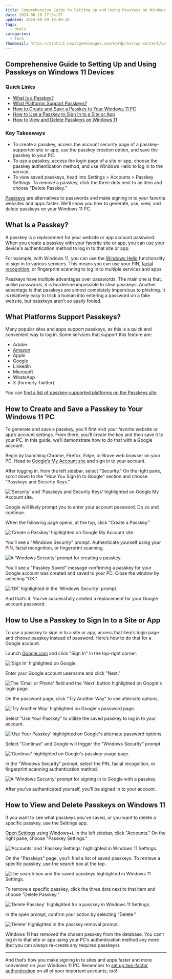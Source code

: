 ```yaml
---
title: Comprehensive Guide to Setting Up and Using Passkeys on Windows 11 Devices
date: 2024-08-28 17:24:27
updated: 2024-08-29 10:49:26
tags:
  - deals
categories:
  - tech
thumbnail: https://static1.howtogeekimages.com/wordpress/wp-content/uploads/2023/08/windows-11-1.jpg
---
```


## Comprehensive Guide to Setting Up and Using Passkeys on Windows 11 Devices

### Quick Links

* [What Is a Passkey?](https://screen-mirror.techidaily.com/in-2024-how-to-use-allshare-cast-to-turn-on-screen-mirroring-on-nubia-z50s-pro-drfone-by-drfone-android/)
* [What Platforms Support Passkeys?](https://howto.techidaily.com/fix-app-not-available-in-your-country-play-store-problem-on-oppo-f23-5g-drfone-by-drfone-fix-android-problems-fix-android-problems/)
* [How to Create and Save a Passkey to Your Windows 11 PC](https://android-pokemon-go.techidaily.com/in-2024-list-of-pokemon-go-joysticks-on-oppo-a56s-5g-drfone-by-drfone-virtual-android/)
* [How to Use a Passkey to Sign In to a Site or App](https://facebook-clips.techidaily.com/2024-approved-bring-your-favorite-tunes-to-the-social-network-iphoneandroid/)
* [How to View and Delete Passkeys on Windows 11](https://instagram-videos.techidaily.com/new-a-step-by-step-tutorial-for-capturing-excellent-igtv-footage/)

### Key Takeaways

* To create a passkey, access the account security page of a passkey-supported site or app, use the passkey creation option, and save the passkey to your PC.
* To use a passkey, access the login page of a site or app, choose the passkey authentication method, and use Windows Hello to log in to the service.
* To view saved passkeys, head into Settings > Accounts > Passkey Settings. To remove a passkey, click the three dots next to an item and choose "Delete Passkey."

[Passkeys](https://location-social.techidaily.com/how-to-change-your-apple-iphone-12-pro-max-location-on-life360-without-anyone-knowing-drfone-by-drfone-virtual-ios/) are alternatives to passwords and make signing in to your favorite websites and apps faster. We'll show you how to generate, use, view, and delete passkeys on your Windows 11 PC.

##  What Is a Passkey?

 A passkey is a replacement for your website or app account password. When you create a passkey with your favorite site or app, you can use your device's authentication method to log in to that site or app.

 For example, with Windows 11, you can use the [Windows Hello](https://extra-tips.techidaily.com/updated-capturing-brilliance-essential-angles-in-iphone-photography/) functionality to sign in to various services. This means you can use your PIN, [facial recognition](https://win-amazing.techidaily.com/install-or-enhance-your-hp-laserjet-m5100m6m7-printer-with-recent-driver-versions/), or fingerprint scanning to log in to multiple services and apps.

 Passkeys have multiple advantages over passwords. The main one is that, unlike passwords, it is borderline impossible to steal passkeys. Another advantage is that passkeys are almost completely impervious to phishing. It is relatively easy to trick a human into entering a password on a fake website, but passkeys aren't so easily fooled. 

##  What Platforms Support Passkeys?

 Many popular sites and apps support passkeys, as this is a quick and convenient way to log in. Some services that support this feature are:

* Adobe
* [Amazon](https://article-posts.techidaily.com/updated-exploring-the-new-frontier-a-comparative-study-on-tiktok-and-triller-for-2024/)
* Apple
* [Google](https://discord-videos.techidaily.com/updated-2024-approved-the-easy-path-to-cleaning-up-conversations-bulk-deletion-on-discord/)
* LinkedIn
* Microsoft
* WhatsApp
* X (formerly Twitter)

 You can [find a list of passkey-supported platforms on the Passkeys site](https://www.passkeys.io/who-supports-passkeys).

##  How to Create and Save a Passkey to Your Windows 11 PC

 To generate and save a passkey, you'll first visit your favorite website or app’s account settings. From there, you’ll create the key and then save it to your PC. In this guide, we’ll demonstrate how to do that with a Google account.

 Begin by launching Chrome, Firefox, Edge, or Brave web browser on your PC. Head to [Google’s My Account site](https://myaccount.google.com/) and sign in to your account.

 After logging in, from the left sidebar, select "Security." On the right pane, scroll down to the "How You Sign In to Google" section and choose "Passkeys and Security Keys."

!['Security' and 'Passkeys and Security Keys' highlighted on Google My Account site.](https://static1.howtogeekimages.com/wordpress/wp-content/uploads/2024/02/1-google-passkey-settings.jpg) 

 Google will likely prompt you to enter your account password. Do so and continue.

 When the following page opens, at the top, click "Create a Passkey."

!['Create a Passkey' highlighted on Google My Account site.](https://static1.howtogeekimages.com/wordpress/wp-content/uploads/2024/02/2-google-create-passkey.jpg) 

 You’ll see a "Windows Security" prompt. Authenticate yourself using your PIN, facial recognition, or fingerprint scanning.

![A 'Windows Security' prompt for creating a passkey.](https://static1.howtogeekimages.com/wordpress/wp-content/uploads/2024/03/3-windows-11-passkey-authentication1.jpg) 

 You’ll see a "Passkey Saved" message confirming a passkey for your Google account was created and saved to your PC. Close the window by selecting "OK."

!['OK' highlighted in the 'Windows Security' prompt.](https://static1.howtogeekimages.com/wordpress/wp-content/uploads/2024/03/4-google-passkey-created1.jpg) 

 And that’s it. You’ve successfully created a replacement for your Google account password.

##  How to Use a Passkey to Sign In to a Site or App

 To use a passkey to sign in to a site or app, access that item’s login page and choose passkey instead of password. Here’s how to do that for a Google account.

 Launch [Google.com](https://www.google.com/) and click "Sign In" in the top-right corner.

!['Sign In' highlighted on Google.](https://static1.howtogeekimages.com/wordpress/wp-content/uploads/2024/02/5-sign-in-google.jpg) 

 Enter your Google account username and click "Next."

![The 'Email or Phone' field and the 'Next' button highlighted on Google's login page.](https://static1.howtogeekimages.com/wordpress/wp-content/uploads/2024/03/6-enter-google-username1.jpg) 

 On the password page, click "Try Another Way" to see alternate options.

!['Try Another Way' highlighted on Google's password page.](https://static1.howtogeekimages.com/wordpress/wp-content/uploads/2024/03/7-choose-another-way1.jpg) 

 Select "Use Your Passkey" to utilize the saved passkey to log in to your account.

!['Use Your Passkey' highlighted on Google's alternate password options.](https://static1.howtogeekimages.com/wordpress/wp-content/uploads/2024/03/8-google-use-passkey1-1.jpg) 

 Select "Continue" and Google will trigger the "Windows Security" prompt.

!['Continue' highlighted on Google's passkey usage page.](https://static1.howtogeekimages.com/wordpress/wp-content/uploads/2024/03/9-google-continue-passkey1.jpg) 

 In the "Windows Security" prompt, select the PIN, facial recognition, or fingerprint scanning authentication method.

![A 'Windows Security' prompt for signing in to Google with a passkey.](https://static1.howtogeekimages.com/wordpress/wp-content/uploads/2024/03/10-verify-identity1.jpg) 

 After you’ve authenticated yourself, you’ll be signed in to your account.

##  How to View and Delete Passkeys on Windows 11

 If you want to see what passkeys you’ve saved, or you want to delete a specific passkey, use the Settings app.

[Open Settings](https://extra-lessons.techidaily.com/affordable-laptop-friendly-software-for-dvd-viewing/) using Windows+i. In the left sidebar, click "Accounts." On the right pane, choose "Passkey Settings."

!['Accounts' and 'Passkey Settings' highlighted in Windows 11 Settings.](https://static1.howtogeekimages.com/wordpress/wp-content/uploads/2024/02/11-windows-11-passkey-settings.jpg) 

 On the "Passkeys" page, you’ll find a list of saved passkeys. To retrieve a specific passkey, use the search box at the top.

![The search box and the saved passkeys highlighted in Windows 11 Settings.](https://static1.howtogeekimages.com/wordpress/wp-content/uploads/2024/02/12-view-search-saved-passkeys-windows-11.jpg) 

 To remove a specific passkey, click the three dots next to that item and choose "Delete Passkey."

!['Delete Passkey' highlighted for a passkey in Windows 11 Settings.](https://static1.howtogeekimages.com/wordpress/wp-content/uploads/2024/02/13-delete-passkey-windows-11.jpg) 

 In the open prompt, confirm your action by selecting "Delete."

!['Delete' highlighted in the passkey removal prompt.](https://static1.howtogeekimages.com/wordpress/wp-content/uploads/2024/02/14-passkey-deletion-prompt-windows-11.jpg) 

 Windows 11 has removed the chosen passkey from the database. You can’t log in to that site or app using your PC’s authentication method any more (but you can always re-create any required passkeys).

---

 And that’s how you make signing in to sites and apps faster and more convenient on your Windows 11 PC. Remember to [set up two-factor authentication](https://extra-approaches.techidaily.com/updated-premiere-visionary-film-glimpses/) on all of your important accounts, too!

<ins class="adsbygoogle"
     style="display:block"
     data-ad-format="autorelaxed"
     data-ad-client="ca-pub-7571918770474297"
     data-ad-slot="1223367746"></ins>



<ins class="adsbygoogle"
     style="display:block"
     data-ad-client="ca-pub-7571918770474297"
     data-ad-slot="8358498916"
     data-ad-format="auto"
     data-full-width-responsive="true"></ins>
